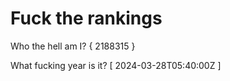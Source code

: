 # Fuck the rankings

Who the hell am I?
{ 2188315 }

What fucking year is it?
[ 2024-03-28T05:40:00Z ]
